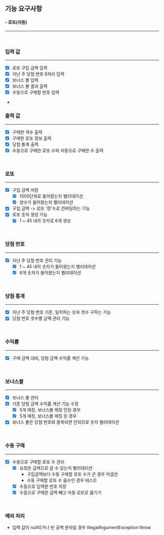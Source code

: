 ## 기능 요구사항
#### - 로또(자동)
<hr />
<br />

### 입력 값
<hr />

- [X] 로또 구입 금액 입력
- [X] 지난 주 당첨 번호 6자리 입력
- [X] 보너스 볼 입력
- [X] 보너스 볼 결과 출력
- [X] 수동으로 구매할 번호 입력

- <br />

### 출력 값
<hr />

- [X] 구매한 개수 출력
- [X] 구매한 로또 정보 출력
- [X] 당첨 통계 출력
- [X] 수동으로 구매한 로또 수와 자동으로 구매한 수 출력

<br />

### 로또
<hr />

- [X] 구입 금액 저장
  - [X] 1000단위로 들어왔는지 벨리데이션
  - [X] 양수가 들어왔는지 벨리데이션
- [X] 구입 금액 -> 로또 '장'수로 컨버팅하는 기능
- [X] 로또 숫자 생성 기능
  - [X] 1 ~ 45 내의 숫자로 6개 생성

<br />


### 당첨 번호
<hr />

- [X] 지난 주 당첨 번호 관리 기능
  - [X] 1 ~ 45 내의 숫자가 들어왔는지 벨리데이션
  - [X] 6개 숫자가 들어왔는지 벨리데이션

<br />

### 당첨 통계
<hr />

- [X] 지난 주 당첨 번호 기준, 일치하는 숫자 갯수 구하는 기능
- [X] 당첨 번호 갯수별 금액 관리 기능

<br />

### 수익률
<hr />

- [X] 구매 금액 대비, 당첨 금액 수익률 계산 기능

<br />

### 보너스볼
<hr />

- [X] 보너스 볼 관리
- [X] 기존 당첨 금액 수익률 계산 기능 수정
  - [X] 5개 매칭, 보너스볼 매칭 안된 경우
  - [X] 5개 매칭, 보너스볼 매칭 된 경우
- [X] 보너스 볼은 당첨 번호와 중복되면 안되므로 숫자 벨리데이션

<br />

### 수동 구매
<hr />

- [X] 수동으로 구매할 로또 수 관리
  - [X] 요청온 금액으로 살 수 있는지 벨리데이션
    - 구입금액보다 수동 구매할 로또 수가 큰 경우 익셉션
    - 수동 구매할 로또 수 음수인 경우 테스트
  - [X] 수동으로 입력한 번호 저장
  - [X] 수동으로 구매한 금액 빼고 자동 로또로 옮기기

<br />

### 예외 처리
- 입력 값이 null이거나 빈 공백 문자일 경우 IllegalArgumentException throw
